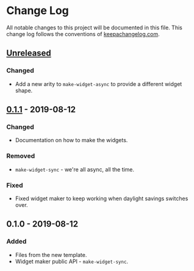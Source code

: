 # Change Log
All notable changes to this project will be documented in this file. This change log follows the conventions of [keepachangelog.com](http://keepachangelog.com/).

## [Unreleased]
### Changed
- Add a new arity to `make-widget-async` to provide a different widget shape.

## [0.1.1] - 2019-08-12
### Changed
- Documentation on how to make the widgets.

### Removed
- `make-widget-sync` - we're all async, all the time.

### Fixed
- Fixed widget maker to keep working when daylight savings switches over.

## 0.1.0 - 2019-08-12
### Added
- Files from the new template.
- Widget maker public API - `make-widget-sync`.

[Unreleased]: https://github.com/your-name/server/compare/0.1.1...HEAD
[0.1.1]: https://github.com/your-name/server/compare/0.1.0...0.1.1
